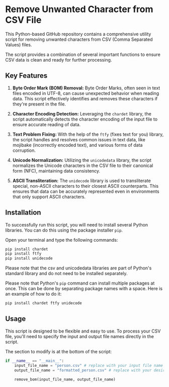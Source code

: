 # Remove Unwanted Character from CSV File

This Python-based GitHub repository contains a comprehensive utility script for removing unwanted characters from CSV (Comma Separated Values) files.

The script provides a combination of several important functions to ensure CSV data is clean and ready for further processing.

## Key Features

1. **Byte Order Mark (BOM) Removal:** Byte Order Marks, often seen in text files encoded in UTF-8, can cause unexpected behavior when reading data. This script effectively identifies and removes these characters if they're present in the file.

2. **Character Encoding Detection:** Leveraging the `chardet` library, the script automatically detects the character encoding of the input file to ensure accurate reading of data.

3. **Text Problem Fixing:** With the help of the `ftfy` (fixes text for you) library, the script handles and resolves common issues in text data, like mojibake (incorrectly encoded text), and various forms of data corruption.

4. **Unicode Normalization:** Utilizing the `unicodedata` library, the script normalizes the Unicode characters in the CSV file to their canonical form (NFC), maintaining data consistency.

5. **ASCII Transliteration:** The `unidecode` library is used to transliterate special, non-ASCII characters to their closest ASCII counterparts. This ensures that data can be accurately represented even in environments that only support ASCII characters.


## Installation

To successfully run this script, you will need to install several Python libraries. You can do this using the package installer `pip`.

Open your terminal and type the following commands:

```sh
pip install chardet
pip install ftfy
pip install unidecode
```
Please note that the csv and unicodedata libraries are part of Python's standard library and do not need to be installed separately.

Please note that Python's `pip` command can install multiple packages at once. This can be done by separating package names with a space. Here is an example of how to do it:

```sh
pip install chardet ftfy unidecode
```
## Usage

This script is designed to be flexible and easy to use. To process your CSV file, you'll need to specify the input and output file names directly in the script.

The section to modify is at the bottom of the script:

```python
if __name__ == "__main__":
    input_file_name = "person.csv" # replace with your input file name
    output_file_name = "formatted_person.csv" # replace with your desired output file name

    remove_bom(input_file_name, output_file_name)
```
